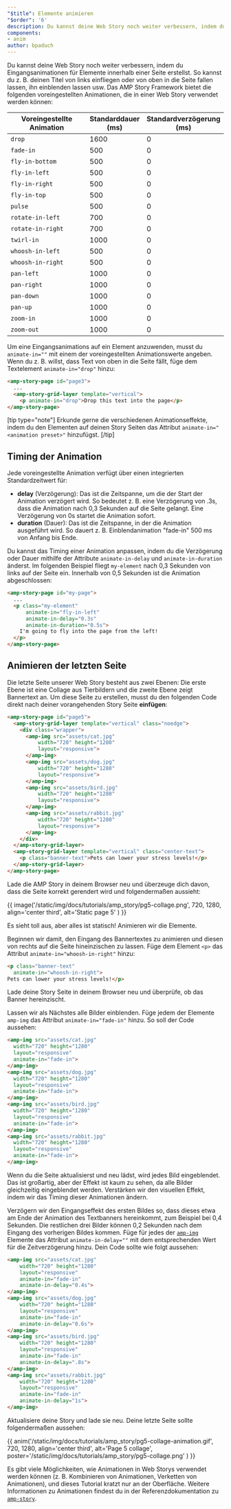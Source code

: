 ```yaml
---
"$title": Elemente animieren
"$order": '6'
description: Du kannst deine Web Story noch weiter verbessern, indem du Eingangsanimationen für Elemente innerhalb einer Seite erstellst. So kannst du z. B. deinen Titel einfliegen lassen …
components:
- anim
author: bpaduch
---
```


Du kannst deine Web Story noch weiter verbessern, indem du Eingangsanimationen für Elemente innerhalb einer Seite erstellst. So kannst du z. B. deinen Titel von links einfliegen oder von oben in die Seite fallen lassen, ihn einblenden lassen usw. Das AMP Story Framework bietet die folgenden voreingestellten Animationen, die in einer Web Story verwendet werden können:

<table>
<thead><tr>
  <th width="50%">Voreingestellte Animation</th>
  <th width="25%">Standarddauer (ms)</th>
  <th width="25%">Standardverzögerung (ms)</th>
</tr></thead>
<tbody>
<tr>
  <td><code>drop</code></td>
  <td>1600</td>
  <td>0</td>
</tr>
<tr>
  <td><code>fade-in</code></td>
  <td>500</td>
  <td>0</td>
</tr>
<tr>
  <td><code>fly-in-bottom</code></td>
  <td>500</td>
  <td>0</td>
</tr>
<tr>
  <td><code>fly-in-left</code></td>
  <td>500</td>
  <td>0</td>
</tr>
<tr>
  <td><code>fly-in-right</code></td>
  <td>500</td>
  <td>0</td>
</tr>
<tr>
  <td><code>fly-in-top</code></td>
  <td>500</td>
  <td>0</td>
</tr>
<tr>
  <td><code>pulse</code></td>
  <td>500</td>
  <td>0</td>
</tr>
<tr>
  <td><code>rotate-in-left</code></td>
  <td>700</td>
  <td>0</td>
</tr>
<tr>
  <td><code>rotate-in-right</code></td>
  <td>700</td>
  <td>0</td>
</tr>
<tr>
  <td><code>twirl-in</code></td>
  <td>1000</td>
  <td>0</td>
</tr>
<tr>
  <td><code>whoosh-in-left</code></td>
  <td>500</td>
  <td>0</td>
</tr>
<tr>
  <td><code>whoosh-in-right</code></td>
  <td>500</td>
  <td>0</td>
</tr>
<tr>
  <td><code>pan-left</code></td>
  <td>1000</td>
  <td>0</td>
</tr>
<tr>
  <td><code>pan-right</code></td>
  <td>1000</td>
  <td>0</td>
</tr>
<tr>
  <td><code>pan-down</code></td>
  <td>1000</td>
  <td>0</td>
</tr>
<tr>
  <td><code>pan-up</code></td>
  <td>1000</td>
  <td>0</td>
</tr>
<tr>
  <td><code>zoom-in</code></td>
  <td>1000</td>
  <td>0</td>
</tr>
<tr>
  <td><code>zoom-out</code></td>
  <td>1000</td>
  <td>0</td>
</tr>
</tbody>
</table>

Um eine Eingangsanimations auf ein Element anzuwenden, musst du <code>animate-in="<em data-md-type="raw_html"><animation data-md-type="raw_html" preset></animation></em>"</code> mit einem der voreingestellten Animationswerte angeben. Wenn du z. B. willst, dass Text von oben in die Seite fällt, füge dem Textelement `animate-in="drop"` hinzu:

```html
<amp-story-page id="page3">
  ...
  <amp-story-grid-layer template="vertical">
    <p animate-in="drop">Drop this text into the page</p>
</amp-story-page>
```

[tip type="note"] Erkunde gerne die verschiedenen Animationseffekte, indem du den Elementen auf deinen Story Seiten das Attribut `animate-in="<animation preset>"` hinzufügst. [/tip]

## Timing der Animation

Jede voreingestellte Animation verfügt über einen integrierten Standardzeitwert für:

- **delay** (Verzögerung): Das ist die Zeitspanne, um die der Start der Animation verzögert wird. So bedeutet z. B. eine Verzögerung von .3s, dass die Animation nach 0,3 Sekunden auf die Seite gelangt. Eine Verzögerung von 0s startet die Animation sofort.
- **duration** (Dauer): Das ist die Zeitspanne, in der die Animation ausgeführt wird. So dauert z. B. Einblendanimation "fade-in" 500 ms von Anfang bis Ende.

Du kannst das Timing einer Animation anpassen, indem du die Verzögerung oder Dauer mithilfe der Attribute `animate-in-delay` und `animate-in-duration` änderst. Im folgenden Beispiel fliegt `my-element` nach 0,3 Sekunden von links auf der Seite ein. Innerhalb von 0,5 Sekunden ist die Animation abgeschlossen:

```html
<amp-story-page id="my-page">
  ...
  <p class="my-element"
      animate-in="fly-in-left"
      animate-in-delay="0.3s"
      animate-in-duration="0.5s">
    I'm going to fly into the page from the left!
  </p>
</amp-story-page>
```

## Animieren der letzten Seite

Die letzte Seite unserer Web Story besteht aus zwei Ebenen: Die erste Ebene ist eine Collage aus Tierbildern und die zweite Ebene zeigt Bannertext an. Um diese Seite zu erstellen, musst du den folgenden Code direkt nach deiner vorangehenden Story Seite **einfügen**:

```html
<amp-story-page id="page5">
  <amp-story-grid-layer template="vertical" class="noedge">
    <div class="wrapper">
      <amp-img src="assets/cat.jpg"
          width="720" height="1280"
          layout="responsive">
      </amp-img>
      <amp-img src="assets/dog.jpg"
          width="720" height="1280"
          layout="responsive">
      </amp-img>
      <amp-img src="assets/bird.jpg"
          width="720" height="1280"
          layout="responsive">
      </amp-img>
      <amp-img src="assets/rabbit.jpg"
          width="720" height="1280"
          layout="responsive">
      </amp-img>
    </div>
  </amp-story-grid-layer>
  <amp-story-grid-layer template="vertical" class="center-text">
    <p class="banner-text">Pets can lower your stress levels!</p>
  </amp-story-grid-layer>
</amp-story-page>
```

Lade die AMP Story in deinem Browser neu und überzeuge dich davon, dass die Seite korrekt gerendert wird und folgendermaßen aussieht:

{{ image('/static/img/docs/tutorials/amp_story/pg5-collage.png', 720, 1280, align='center third', alt='Static page 5' ) }}

Es sieht toll aus, aber alles ist statisch! Animieren wir die Elemente.

Beginnen wir damit, den Eingang des Bannertextes zu animieren und diesen von rechts auf die Seite hineinzischen zu lassen. Füge dem Element `<p>` das Attribut `animate-in="whoosh-in-right"` hinzu:

```html
<p class="banner-text"
  animate-in="whoosh-in-right">
Pets can lower your stress levels!</p>
```

Lade deine Story Seite in deinem Browser neu und überprüfe, ob das Banner hereinzischt.

Lassen wir als Nächstes alle Bilder einblenden. Füge jedem der Elemente <a><code>amp-img</code></a> das Attribut `animate-in="fade-in"` hinzu. So soll der Code aussehen:

```html
<amp-img src="assets/cat.jpg"
  width="720" height="1280"
  layout="responsive"
  animate-in="fade-in">
</amp-img>
<amp-img src="assets/dog.jpg"
  width="720" height="1280"
  layout="responsive"
  animate-in="fade-in">
</amp-img>
<amp-img src="assets/bird.jpg"
  width="720" height="1280"
  layout="responsive"
  animate-in="fade-in">
</amp-img>
<amp-img src="assets/rabbit.jpg"
  width="720" height="1280"
  layout="responsive"
  animate-in="fade-in">
</amp-img>
```

Wenn du die Seite aktualisierst und neu lädst, wird jedes Bild eingeblendet. Das ist großartig, aber der Effekt ist kaum zu sehen, da alle Bilder gleichzeitig eingeblendet werden. Verstärken wir den visuellen Effekt, indem wir das Timing dieser Animationen ändern.

Verzögern wir den Eingangseffekt des ersten Bildes so, dass dieses etwa am Ende der Animation des Textbanners hereinkommt, zum Beispiel bei 0,4 Sekunden. Die restlichen drei Bilder können 0,2 Sekunden nach dem Eingang des vorherigen Bildes kommen. Füge für jedes der [`amp-img`](../../../../documentation/components/reference/amp-img.md) Elemente das Attribut `animate-in-delay=""` mit dem entsprechenden Wert für die Zeitverzögerung hinzu. Dein Code sollte wie folgt aussehen:

```html
<amp-img src="assets/cat.jpg"
    width="720" height="1280"
    layout="responsive"
    animate-in="fade-in"
    animate-in-delay="0.4s">
</amp-img>
<amp-img src="assets/dog.jpg"
    width="720" height="1280"
    layout="responsive"
    animate-in="fade-in"
    animate-in-delay="0.6s">
</amp-img>
<amp-img src="assets/bird.jpg"
    width="720" height="1280"
    layout="responsive"
    animate-in="fade-in"
    animate-in-delay=".8s">
</amp-img>
<amp-img src="assets/rabbit.jpg"
    width="720" height="1280"
    layout="responsive"
    animate-in="fade-in"
    animate-in-delay="1s">
</amp-img>
```

Aktualisiere deine Story und lade sie neu. Deine letzte Seite sollte folgendermaßen aussehen:

{{ anim('/static/img/docs/tutorials/amp_story/pg5-collage-animation.gif', 720, 1280, align='center third', alt='Page 5 collage', poster='/static/img/docs/tutorials/amp_story/pg5-collage.png' ) }}

Es gibt viele Möglichkeiten, wie Animationen in Web Storys verwendet werden können (z. B. Kombinieren von Animationen, Verketten von Animationen), und dieses Tutorial kratzt nur an der Oberfläche. Weitere Informationen zu Animationen findest du in der Referenzdokumentation zu [`amp-story`](../../../../documentation/components/reference/amp-story.md).

